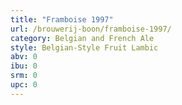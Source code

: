 ```yaml
---
title: "Framboise 1997"
url: /brouwerij-boon/framboise-1997/
category: Belgian and French Ale
style: Belgian-Style Fruit Lambic
abv: 0
ibu: 0
srm: 0
upc: 0
---
```


